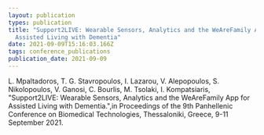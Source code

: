 ```yaml
---
layout: publication
types: publication
title: "Support2LIVE: Wearable Sensors, Analytics and the WeAreFamily App for
  Assisted Living with Dementia"
date: 2021-09-09T15:16:03.166Z
tags: conference_publications
publication_date: 2021-09-09
---
```

L. Mpaltadoros, T. G. Stavropoulos, I. Lazarou, V. Alepopoulos, S. Nikolopoulos, V. Ganosi, C. Bourlis, M. Tsolaki, I. Kompatsiaris, "Support2LIVE: Wearable Sensors, Analytics and the WeAreFamily App for Assisted Living with Dementia.",in Proceedings of the 9th Panhellenic Conference on Biomedical Technologies, Thessaloniki, Greece, 9-11 September 2021.